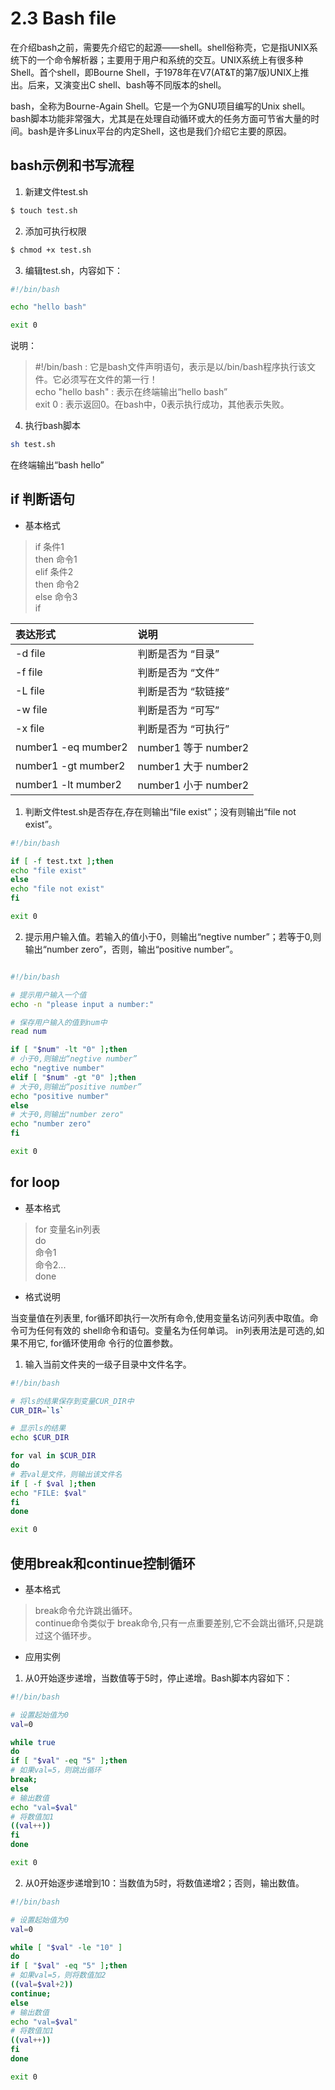 # 2.3 Bash file

在介绍bash之前，需要先介绍它的起源——shell。shell俗称壳，它是指UNIX系统下的一个命令解析器；主要用于用户和系统的交互。UNIX系统上有很多种Shell。首个shell，即Bourne Shell，于1978年在V7(AT&T的第7版)UNIX上推出。后来，又演变出C shell、bash等不同版本的shell。  

bash，全称为Bourne-Again Shell。它是一个为GNU项目编写的Unix shell。bash脚本功能非常强大，尤其是在处理自动循环或大的任务方面可节省大量的时间。bash是许多Linux平台的内定Shell，这也是我们介绍它主要的原因。

## bash示例和书写流程

1. 新建文件test.sh
```sh
$ touch test.sh
```

2. 添加可执行权限
```sh
$ chmod +x test.sh
```

3. 编辑test.sh，内容如下：
```sh
#!/bin/bash

echo "hello bash"

exit 0
```
说明：

> #!/bin/bash : 它是bash文件声明语句，表示是以/bin/bash程序执行该文件。它必须写在文件的第一行！  
> echo "hello bash" : 表示在终端输出“hello bash”   
> exit 0 : 表示返回0。在bash中，0表示执行成功，其他表示失败。  

4. 执行bash脚本

```sh
sh test.sh
```
在终端输出“bash hello”

## if 判断语句

* 基本格式

> if 条件1  
> then 命令1  
> elif 条件2  
> then 命令2  
> else 命令3  
> if   

|  表达形式 |  说明  |
|:---------|:------|
| -d file | 判断是否为 “目录”  |
| -f file | 判断是否为 “文件”  |
| -L file | 判断是否为 “软链接”  |
| -w file | 判断是否为 “可写”  |
| -x file | 判断是否为 “可执行”  |
| number1 -eq mumber2 | number1 等于 number2 |
| number1 -gt mumber2 | number1 大于 number2 |
| number1 -lt mumber2 | number1 小于 number2  |

1. 判断文件test.sh是否存在,存在则输出“file exist”；没有则输出“file not exist”。
```sh
#!/bin/bash

if [ -f test.txt ];then
echo "file exist"
else
echo "file not exist"
fi

exit 0
```
2. 提示用户输入值。若输入的值小于0，则输出“negtive number”；若等于0,则输出“number zero”，否则，输出“positive number”。
```sh

#!/bin/bash 

# 提示用户输入一个值 
echo -n "please input a number:"

# 保存用户输入的值到num中 
read num 

if [ "$num" -lt "0" ];then 
# 小于0,则输出“negtive number” 
echo "negtive number" 
elif [ "$num" -gt "0" ];then 
# 大于0,则输出“positive number” 
echo "positive number" 
else
# 大于0,则输出"number zero" 
echo "number zero"
fi

exit 0
```

## for loop

* 基本格式

> for 变量名in列表   
> do  
> 命令1  
> 命令2...  
> done  

* 格式说明  

当变量值在列表里, for循环即执行一次所有命令,使用变量名访问列表中取值。命令可为任何有效的 shell命令和语句。变量名为任何单词。 in列表用法是可选的,如果不用它, for循环使用命 令行的位置参数。

1. 输入当前文件夹的一级子目录中文件名字。
```sh
#!/bin/bash

# 将ls的结果保存到变量CUR_DIR中
CUR_DIR=`ls`

# 显示ls的结果
echo $CUR_DIR

for val in $CUR_DIR
do
# 若val是文件，则输出该文件名
if [ -f $val ];then
echo "FILE: $val"
fi 
done

exit 0
```

## 使用break和continue控制循环

* 基本格式
> break命令允许跳出循环。  
> continue命令类似于 break命令,只有一点重要差别,它不会跳出循环,只是跳过这个循环步。  

* 应用实例  

1. 从0开始逐步递增，当数值等于5时，停止递增。Bash脚本内容如下：
```sh
#!/bin/bash

# 设置起始值为0
val=0

while true
do
if [ "$val" -eq "5" ];then
# 如果val=5，则跳出循环
break;
else
# 输出数值
echo "val=$val"
# 将数值加1
((val++))
fi 
done

exit 0
```

2. 从0开始逐步递增到10：当数值为5时，将数值递增2；否则，输出数值。  

```sh
#!/bin/bash

# 设置起始值为0
val=0

while [ "$val" -le "10" ]
do
if [ "$val" -eq "5" ];then
# 如果val=5，则将数值加2
((val=$val+2))
continue;
else
# 输出数值
echo "val=$val"
# 将数值加1
((val++))
fi 
done

exit 0
```



